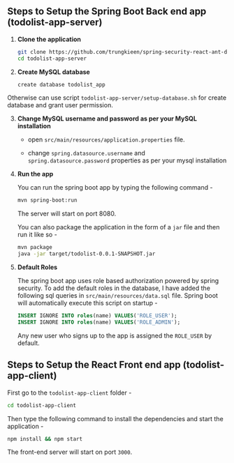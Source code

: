 ## Steps to Setup the Spring Boot Back end app (todolist-app-server)

1. **Clone the application**

    ```bash
    git clone https://github.com/trungkieen/spring-security-react-ant-design-todolist-app.git
    cd todolist-app-server
    ```

2. **Create MySQL database**

    ```bash
    create database todolist_app
    ```

Otherwise can use script `todolist-app-server/setup-database.sh` for create database and grant user permission.

3. **Change MySQL username and password as per your MySQL installation**

    - open `src/main/resources/application.properties` file.

    - change `spring.datasource.username` and `spring.datasource.password` properties as per your mysql installation

4. **Run the app**

    You can run the spring boot app by typing the following command -

    ```bash
    mvn spring-boot:run
    ```

    The server will start on port 8080.

    You can also package the application in the form of a `jar` file and then run it like so -

    ```bash
    mvn package
    java -jar target/todolist-0.0.1-SNAPSHOT.jar
    ```

5. **Default Roles**

    The spring boot app uses role based authorization powered by spring security. To add the default roles in the database, I have added the following sql queries in `src/main/resources/data.sql` file. Spring boot will automatically execute this script on startup -

    ```sql
    INSERT IGNORE INTO roles(name) VALUES('ROLE_USER');
    INSERT IGNORE INTO roles(name) VALUES('ROLE_ADMIN');
    ```

    Any new user who signs up to the app is assigned the `ROLE_USER` by default.

## Steps to Setup the React Front end app (todolist-app-client)

First go to the `todolist-app-client` folder -

```bash
cd todolist-app-client
```

Then type the following command to install the dependencies and start the application -

```bash
npm install && npm start
```

The front-end server will start on port `3000`.
